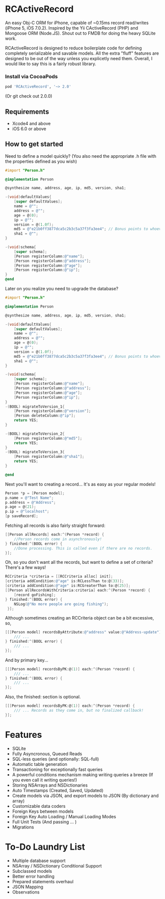 RCActiveRecord
==============

An easy Obj-C ORM for iPhone, capable of ~0.15ms record read/writes (iPhone 5, iOS 7.0.2). 
Inspired by the Yii CActiveRecord (PHP) and Mongoose ORM (Node.JS). Shout out to FMDB for doing the heavy SQLite work.

RCActiveRecord is designed to reduce boilerplate code for defining completely serializable and savable models. All the extra "fluff" features are designed to be out of the way unless you explicetly need them. Overall, I would like to say this is a fairly robust library.


### Install via CocoaPods
```ruby
pod 'RCActiveRecord', '~> 2.0'
```
(Or git check out 2.0.0)

## Requirements

- Xcode4 and above
- iOS 6.0 or above

## How to get started

Need to define a model quickly? (You also need the appropriate .h file with the properties defined as you wish)

```Objective-C
#import "Person.h"

@implementation Person

@synthesize name, address, age, ip, md5, version, sha1;

-(void)defaultValues{
    [super defaultValues];
    name = @"";
    address = @"";
    age = @(0);
    ip = @"";
    version = @(1.0f);
    md5 = @"e21b0ff3877dca5c2b3c5a37f3fa3ee4"; // Bonus points to whoever cracks this hash.
    sha1 = @"";
}

-(void)schema{
    [super schema];
    [Person registerColumn:@"name"];
    [Person registerColumn:@"address"];
    [Person registerColumn:@"age"];
    [Person registerColumn:@"ip"];
}
@end
```

Later on you realize you need to upgrade the database?


```Objective-C
#import "Person.h"

@implementation Person

@synthesize name, address, age, ip, md5, version, sha1;

-(void)defaultValues{
    [super defaultValues];
    name = @"";
    address = @"";
    age = @(0);
    ip = @"";
    version = @(1.0f);
    md5 = @"e21b0ff3877dca5c2b3c5a37f3fa3ee4"; // Bonus points to whoever cracks this hash.
    sha1 = @"";
}

-(void)schema{
    [super schema];
    [Person registerColumn:@"name"];
    [Person registerColumn:@"address"];
    [Person registerColumn:@"age"];
    [Person registerColumn:@"ip"];
}
-(BOOL) migrateToVersion_1{
    [Person registerColumn:@"version"];
    [Person deleteColumn:@"ip"];
    return YES;
}

-(BOOL) migrateToVersion_2{
    [Person registerColumn:@"md5"];
    return YES;
}
-(BOOL) migrateToVersion_3{
    [Person registerColumn:@"sha1"];
    return YES;
}

@end
```

Next you'll want to creating a record... It's as easy as your regular models!

```Objective-C
Person *p = [Person model];
p.name = @"Test Name";
p.address = @"Address";
p.age = @(21);
p.ip = @"localhost";
[p saveRecord];
```


Fetching all records is also fairly straight forward:

```Objective-C
[[Person allRecords] each:^(Person *record) {
    //Person records come in asynchronously!
} finished:^(BOOL error) {
    //Done processing. This is called even if there are no records.
}];
```

Oh, so you don't want all the records, but want to define a set of criteria? There's a few ways!

```Objective-C
RCCriteria *criteria = [[RCCriteria alloc] init];
[criteria addCondition:@"age" is:RCLessThan to:@(33)];
[criteria addCondition:@"age" is:RCGreaterThan to:@(25)];
[[Person allRecordsWithCriteria:criteria] each:^(Person *record) {
    [record goFishing];
} finished:^(BOOL error) {
    NSLog(@"No more people are going fishing");
 }];
```

Although sometimes creating an RCCriteria object can be a bit excessive, so,

```Objective-C
[[[Person model] recordsByAttribute:@"address" value:@"Address-update"] each:^(Person *record) {
    /// ...
} finished:^(BOOL error) {
    /// ...
}];
```

And by primary key...

```Objective-C
[[[Person model] recordsByPK:@(1)] each:^(Person *record) {
    /// ...
} finished:^(BOOL error) {
    /// ...
}];
```

Also, the finished: section is optional.

```Objective-C
[[[Person model] recordsByPK:@(1)] each:^(Person *record) {
    /// ... Records as they come in, but no finalized callback!
}];
```

Features
==========
* SQLite
* Fully Asyncronous, Queued Reads
* SQL-less queries (and optionally: SQL-full)
* Automatic table generation
* Transactioning for exceptionally fast queries
* A powerful conditions mechanism making writing queries a breeze (If you even call it writing queries!)
* Storing NSArrays and NSDictionaries
* Auto Timestamps (Created, Saved, Updated)
* Create models via JSON, and export models to JSON (By dictionary and array)
* Customizable data coders
* Foreign Keys between models
* Foreign Key Auto Loading / Manual Loading Modes
* Full Unit Tests (And passing ... )
* Migrations

To-Do Laundry List
==========
* Multiple database support
* NSArray / NSDictionary Conditional Support
* Subclassed models
* Better error handling
* Prepared statements overhaul
* JSON Mapping
* Observations
